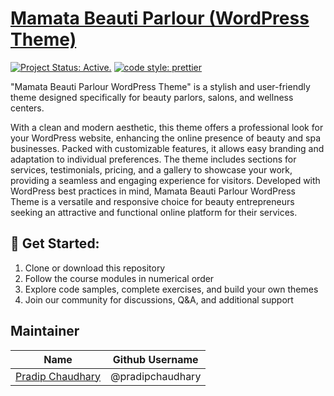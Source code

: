 # [Mamata Beauti Parlour (WordPress Theme)](https://github.com/pradipchaudhary/mamata)

[![Project Status: Active.](https://www.repostatus.org/badges/latest/active.svg)](https://www.repostatus.org/#active) [![code style: prettier](https://img.shields.io/badge/code_style-prettier-ff69b4.svg?style=flat-square)](https://github.com/prettier/prettier)

"Mamata Beauti Parlour WordPress Theme" is a stylish and user-friendly theme designed specifically for beauty parlors, salons, and wellness centers.

With a clean and modern aesthetic, this theme offers a professional look for your WordPress website, enhancing the online presence of beauty and spa businesses. Packed with customizable features, it allows easy branding and adaptation to individual preferences. The theme includes sections for services, testimonials, pricing, and a gallery to showcase your work, providing a seamless and engaging experience for visitors. Developed with WordPress best practices in mind, Mamata Beauti Parlour WordPress Theme is a versatile and responsive choice for beauty entrepreneurs seeking an attractive and functional online platform for their services.

## 🚀 Get Started:

1. Clone or download this repository
2. Follow the course modules in numerical order
3. Explore code samples, complete exercises, and build your own themes
4. Join our community for discussions, Q&A, and additional support

## Maintainer

| Name                                                   | Github Username  |
| ------------------------------------------------------ | ---------------- |
| [Pradip Chaudhary](mailto:chudharypradip678@gmail.com) | @pradipchaudhary |
